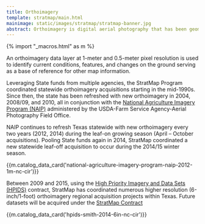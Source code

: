 ```yaml
---
title: Orthoimagery
template: stratmap/main.html
mainimage: static/images/stratmap/stratmap-banner.jpg
abstract: Orthoimagery is digital aerial photography that has been geometrically corrected (orthorectified) to remove distortion caused by camera optics, aircraft tilt, and differences in ground elevation. 
---
```

{% import "_macros.html" as m %}

<p class="lead">An orthoimagery data layer at 1-meter and 0.5-meter pixel resolution is used to identify current conditions, features, and changes on the ground serving as a base of reference for other map information. 
</p>

Leveraging State funds from multiple agencies, the StratMap Program coordinated statewide orthoimagery acquisitions starting in the mid-1990s. Since then, the state has been refreshed with new orthoimagery in 2004, 2008/09, and 2010, all in conjunction with the [National Agriculture Imagery Program (NAIP)](http://www.fsa.usda.gov/programs-and-services/aerial-photography/imagery-programs/naip-imagery/) administered by the USDA-Farm Service Agency-Aerial Photography Field Office. 

NAIP continues to refresh Texas statewide with new orthoimagery every two years (2012, 2014) during the leaf-on growing season (April – October acquisitions). Pooling State funds again in 2014, StratMap coordinated a new statewide leaf-off acquisition to occur during the 2014/15 winter season.

{{m.catalog_data_card('national-agriculture-imagery-program-naip-2012-1m-nc-cir')}}

Between 2009 and 2015, using the [High Priority Imagery and Data Sets (HPIDS)](high-priority-imagery-data-sets) contract, StratMap has coordinated numerous higher resolution (6-inch/1-foot) orthoimagery regional acquisition projects within Texas. Future datasets will be acquired under the [StratMap Contract](stratmap/stratmap-contract)

{{m.catalog_data_card('hpids-smith-2014-6in-nc-cir')}}

